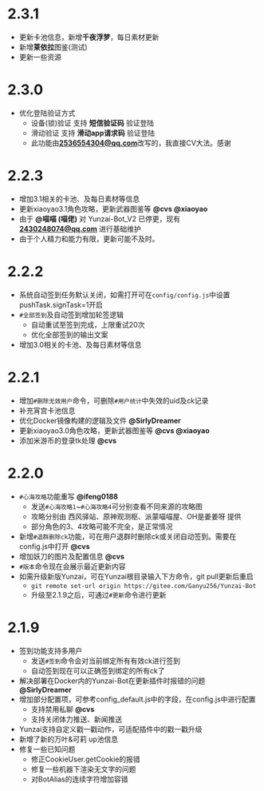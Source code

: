 # 2.3.1

* 更新卡池信息，新增**千夜浮梦**，每日素材更新
* 新增**莱依拉**图鉴(测试)
* 更新一些资源

# 2.3.0

* 优化登陆验证方式
    * 设备(锁)验证 支持 **短信验证码** 验证登陆
    * 滑动验证 支持 **滑动app请求码** 验证登陆
    * 此功能由**2536554304@qq.com**改写的，我直接CV大法。感谢
# 2.2.3

* 增加3.1相关的卡池、及每日素材等信息
* 更新xiaoyao3.1角色攻略，更新武器图鉴等 **@cvs @xiaoyao**
* 由于 **@喵喵 (喵佬)** 对 Yunzai-Bot_V2 已停更，现有 **2430248074@qq.com** 进行基础维护
* 由于个人精力和能力有限，更新可能不及时。

# 2.2.2

* 系统自动签到任务默认关闭，如需打开可在`config/config.js`中设置pushTask.signTask=1开启
* `#全部签到`及自动签到增加轮签逻辑
    * 自动重试至签到完成，上限重试20次
    * 优化全部签到的输出文案
* 增加3.0相关的卡池、及每日素材等信息

# 2.2.1

* 增加`#删除无效用户`命令，可删除`#用户统计`中失效的uid及ck记录
* 补充宵宫卡池信息
* 优化Docker镜像构建的逻辑及文件 **@SirlyDreamer**
* 更新xiaoyao3.0角色攻略，更新武器图鉴等 **@cvs @xiaoyao**
* 添加米游币的登录tk处理 **@cvs**

# 2.2.0

* `#心海攻略`功能重写 **@ifeng0188**
    * 发送`#心海攻略1`~`#心海攻略4`可分别查看不同来源的攻略图
    * 攻略分别由 西风驿站、原神观测枢、派蒙喵喵屋、OH是姜姜呀 提供
    * 部分角色的3、4攻略可能不完全，是正常情况
* 新增`#退群删除ck`功能，可在用户退群时删除ck或关闭自动签到。需要在config.js中打开 **@cvs**
* 增加妖刀的图片及配置信息 **@cvs**
* `#版本`命令现在会展示最近更新内容
* 如需升级新版Yunzai，可在Yunzai根目录输入下方命令，git pull更新后重启
    * `git remote set-url origin https://gitee.com/Ganyu256/Yunzai-Bot`
    * 升级至2.1.9之后，可通过`#更新`命令进行更新

# 2.1.9

* 签到功能支持多用户
    * 发送`#签到`命令会对当前绑定所有有效ck进行签到
    * 自动签到现在可以正确签到绑定的所有ck了
* 解决部署在Docker内的Yunzai-Bot在更新插件时报错的问题 **@SirlyDreamer**
* 增加部分配置项，可参考config_default.js中的字段，在config.js中进行配置
    * 支持禁用私聊 **@cvs**
    * 支持关闭体力推送、新闻推送
* Yunzai支持自定义戳一戳动作，可适配插件中的戳一戳升级
* 新增了新的万叶&可莉 up池信息
* 修复一些已知问题
    * 修正CookieUser.getCookie的报错
    * 修复一些机器下渲染无文字的问题
    * 对BotAlias的连续字符增加容错
